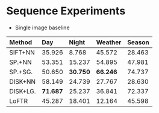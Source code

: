 # Sequence Experiments

- Single image baseline

| Method | Day    | Night  | Weather | Season |
| :----- | :----- | :----- | :-----  | :----- |
| SIFT+NN| 35.926 | 8.768  |  45.572 | 28.463 |
| SP.+NN | 53.351 | 15.237 | 54.895  | 47.981 |
| SP.+SG.| 50.650 | **30.750** | **66.246**  | 74.737 |
| DISK+NN| 58.149 | 24.739 |  27.767 | 28.630 |
|DISK+LG.| **71.687** | 25.237 |  36.841 | 72.337 |
| LoFTR  | 45.287 | 18.401 |  12.164 | 45.598 |